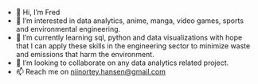 - 👋 Hi, I’m Fred
- 👀 I’m interested in data analytics, anime, manga, video games, sports and environmental engineering.
- 🌱 I’m currently learning sql, python and data visualizations with hope that I can apply these skills in the engineering sector to
  minimize waste and emissions that harm the environment.
- 💞️ I’m looking to collaborate on any data analytics related project.
- 📫 Reach me on niinortey.hansen@gmail.com

<!---
hansentx/hansentx is a ✨ special ✨ repository because its `README.md` (this file) appears on your GitHub profile.
You can click the Preview link to take a look at your changes.
--->
